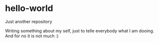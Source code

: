 # hello-world
Just another repository


Writing something about my self, just to telle everybody what I am dooing.
And for no it is not much :)
